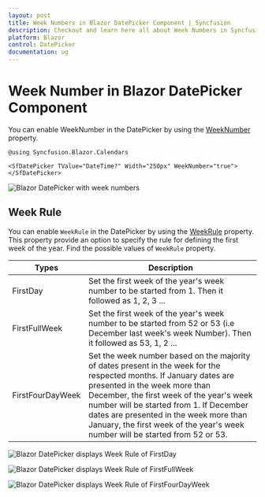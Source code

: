 ```yaml
---
layout: post
title: Week Numbers in Blazor DatePicker Component | Syncfusion
description: Checkout and learn here all about Week Numbers in Syncfusion Blazor DatePicker component and more details.
platform: Blazor
control: DatePicker
documentation: ug
---
```


# Week Number in Blazor DatePicker Component

You can enable WeekNumber in the DatePicker by using the [WeekNumber](https://help.syncfusion.com/cr/blazor/Syncfusion.Blazor.Calendars.CalendarBase-1.html?&_ga=2.27644924.1192045546.1630297484-1815315561.1628088345#Syncfusion_Blazor_Calendars_CalendarBase_1_WeekNumber) property.

```cshtml
@using Syncfusion.Blazor.Calendars

<SfDatePicker TValue="DateTime?" Width="250px" WeekNumber="true"></SfDatePicker>

```



![Blazor DatePicker with week numbers](./images/blazor_datepicker_weeknumber.png)
<!-- {% previewsample "https://blazorplayground.syncfusion.com/embed/rZVqNPNLpxsoQZrB?appbar=false&editor=false&result=true&errorlist=false&theme=bootstrap5" %} -->

## Week Rule

You can enable `WeekRule` in the DatePicker by using the [WeekRule](https://help.syncfusion.com/cr/blazor/Syncfusion.Blazor.Calendars.CalendarBase-1.html#Syncfusion_Blazor_Calendars_CalendarBase_1_WeekRule) property. This property provide an option to specify the rule for defining the first week of the year. Find the possible values of `WeekRule` property.

Types  |Description  
-----|-----
FirstDay |Set the first week of the year's week number to be started from 1. Then it followed as 1, 2, 3 ...
FirstFullWeek |Set the first week of the year's week number to be started from 52 or 53 (i.e December last week's week Number). Then it followed as 53, 1, 2 ...
FirstFourDayWeek | Set the week number based on the majority of dates present in the week for the respected months. If January dates are presented in the week more than December, the first week of the year's week number will be started from 1. If December dates are presented in the week more than January, the first week of the year's week number will be started from 52 or 53.



![Blazor DatePicker displays Week Rule of FirstDay](./images/blazor-datepicker-first-day.png)

![Blazor DatePicker displays Week Rule of FirstFullWeek](./images/blazor-datepicker-first-full-week.png)

![Blazor DatePicker displays Week Rule of FirstFourDayWeek](./images/blazor-datepicker-first-four-Day-Week.png)